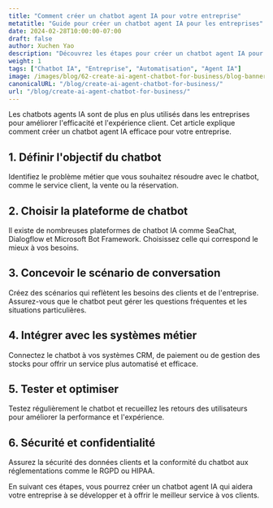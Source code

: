 ```yaml
---
title: "Comment créer un chatbot agent IA pour votre entreprise"
metatitle: "Guide pour créer un chatbot agent IA pour les entreprises"
date: 2024-02-28T10:00:00-07:00
draft: false
author: Xuchen Yao
description: "Découvrez les étapes pour créer un chatbot agent IA pour votre entreprise, du choix de la plateforme à l'intégration avec vos systèmes métier."
weight: 1
tags: ["Chatbot IA", "Entreprise", "Automatisation", "Agent IA"]
image: /images/blog/62-create-ai-agent-chatbot-for-business/blog-banner.png
canonicalURL: "/blog/create-ai-agent-chatbot-for-business/"
url: "/blog/create-ai-agent-chatbot-for-business/"
---
```


Les chatbots agents IA sont de plus en plus utilisés dans les entreprises pour améliorer l'efficacité et l'expérience client. Cet article explique comment créer un chatbot agent IA efficace pour votre entreprise.

## 1. Définir l'objectif du chatbot
Identifiez le problème métier que vous souhaitez résoudre avec le chatbot, comme le service client, la vente ou la réservation.

## 2. Choisir la plateforme de chatbot
Il existe de nombreuses plateformes de chatbot IA comme SeaChat, Dialogflow et Microsoft Bot Framework. Choisissez celle qui correspond le mieux à vos besoins.

## 3. Concevoir le scénario de conversation
Créez des scénarios qui reflètent les besoins des clients et de l'entreprise. Assurez-vous que le chatbot peut gérer les questions fréquentes et les situations particulières.

## 4. Intégrer avec les systèmes métier
Connectez le chatbot à vos systèmes CRM, de paiement ou de gestion des stocks pour offrir un service plus automatisé et efficace.

## 5. Tester et optimiser
Testez régulièrement le chatbot et recueillez les retours des utilisateurs pour améliorer la performance et l'expérience.

## 6. Sécurité et confidentialité
Assurez la sécurité des données clients et la conformité du chatbot aux réglementations comme le RGPD ou HIPAA.

En suivant ces étapes, vous pourrez créer un chatbot agent IA qui aidera votre entreprise à se développer et à offrir le meilleur service à vos clients.
